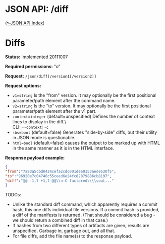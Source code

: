 # JSON API: /diff
([&#x2b11;JSON API Index](index.md))

# Diffs

**Status:** implemented 20111007

**Required permissions:** "o"

**Request:** `/json/diff[/version1[/version2]]`

**Request options:**

-   `v1=string` Is the "from" version. It may optionally be the first
    positional parameter/path element after the command name.
-   `v2=string` Is the "to" version. It may optionally be the first
    positional parameter/path element after the v1 part.
-   `context=integer` (default=unspecified) Defines the number of context
    lines to display in the diff.\  
    CLI: `--context|-c`
-   `sbs=bool` (default=false) Generates "side-by-side" diffs, but their
    utility in JSON mode is questionable.
-   `html=bool` (default=false) causes the output to be marked up with
    HTML in the same manner as it is in the HTML interface.

**Response payload example:**

```json
{
"from":"7a83a5cbd0424cefa2cdc001de60153aede530f5",
"to":"96920e7c04746c55ceed6e24fc82879886cb8197",
"diff":"@@ -1,7 +1,7 @@\\n-C factored\\\\sout..."
}
```

TODOs:

-   Unlike the standard diff command, which apparently requires a commit
    hash, this one diffs individual file versions. If a commit hash is
    provided, a diff of the manifests is returned. (That should be
    considered a bug - we should return a combined diff in that case.)
-   If hashes from two different types of artifacts are given, results
    are unspecified. Garbage in, garbage out, and all that.
-   For file diffs, add the file name(s) to the response payload.
